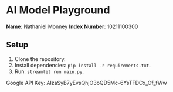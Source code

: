 # AI Model Playground

**Name**: Nathaniel Monney
**Index Number**: 10211100300

## Setup
1. Clone the repository.
2. Install dependencies: `pip install -r requirements.txt`.
3. Run: `streamlit run main.py`.

Google API Key: AIzaSyB7yEvsQhjO3bQD5Mc-6YsTFDCx_Of_fWw
